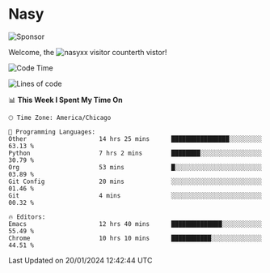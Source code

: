# Nasy

<!--
<p align="center">
<img height="200" src="https://github-readme-stats.vercel.app/api?username=nasyxx&count_private=true&show_icons=true&theme=dracula&include_all_commits=true"/>
<img height="200" src="https://github-readme-stats.vercel.app/api/top-langs/?username=nasyxx&theme=dracula&hide=html,jupyter+notebook&count_private=true&show_icons=true"/>
</p>

  
----------------
-->

![Sponsor](https://img.shields.io/static/v1.svg?label=Sponsor&message=%E2%9D%A4&logo=GitHub&style=flat&color=pink)
 
Welcome, the ![nasyxx visitor counter](https://count.getloli.com/get/@nasyxx?theme=rule34)th vistor!
 
<!--START_SECTION:waka-->
![Code Time](http://img.shields.io/badge/Code%20Time-4%2C241%20hrs%2053%20mins-blue)

![Lines of code](https://img.shields.io/badge/From%20Hello%20World%20I%27ve%20Written-6.3%20million%20lines%20of%20code-blue)

📊 **This Week I Spent My Time On** 

```text
🕑︎ Time Zone: America/Chicago

💬 Programming Languages: 
Other                    14 hrs 25 mins      ████████████████░░░░░░░░░   63.13 % 
Python                   7 hrs 2 mins        ████████░░░░░░░░░░░░░░░░░   30.79 % 
Org                      53 mins             █░░░░░░░░░░░░░░░░░░░░░░░░   03.89 % 
Git Config               20 mins             ░░░░░░░░░░░░░░░░░░░░░░░░░   01.46 % 
Git                      4 mins              ░░░░░░░░░░░░░░░░░░░░░░░░░   00.32 % 

🔥 Editors: 
Emacs                    12 hrs 40 mins      ██████████████░░░░░░░░░░░   55.49 % 
Chrome                   10 hrs 10 mins      ███████████░░░░░░░░░░░░░░   44.51 % 
```


 Last Updated on 20/01/2024 12:42:44 UTC
<!--END_SECTION:waka-->

<!-- ![visitors](https://visitor-badge.laobi.icu/badge?page_id=nasyxx.nasyxx) -->

